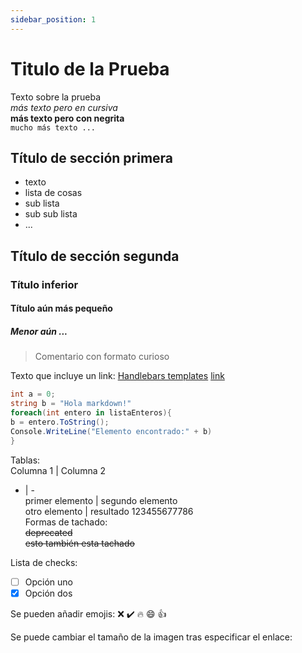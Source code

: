 ```yaml
---
sidebar_position: 1
---
```


# Titulo de la Prueba  
Texto sobre la prueba  
*más texto pero en cursiva*  
**más texto pero con negrita**  
`mucho más texto ...`  
  
## Título de sección primera  
- texto  
- lista de cosas  
- sub lista  
- sub sub lista  
- ...  
  
## Título de sección segunda  
### Título inferior  
#### Título aún más pequeño  
##### Menor aún ...  
> Comentario con formato curioso  
  
Texto que incluye un link: [Handlebars templates]([http://handlebarsjs.com/](http://handlebarsjs.com/))  
[link]()  
```csharp  
int a = 0;  
string b = "Hola markdown!"  
foreach(int entero in listaEnteros){  
b = entero.ToString();  
Console.WriteLine("Elemento encontrado:" + b)  
}  
```  
Tablas:  
Columna 1 | Columna 2  
- | -  
primer elemento | segundo elemento  
otro elemento | resultado 123455677786  
Formas de tachado:  
<del>deprecated</del>  
~~esto también esta tachado~~  
  
Lista de checks:  
- [ ] Opción uno  
- [x] Opción dos  
  
Se pueden añadir emojis: :x: :heavy_check_mark: :fire: :smile: :+1:  
  
Se puede cambiar el tamaño de la imagen tras especificar el enlace:  
